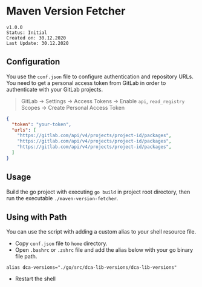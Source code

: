 # Maven Version Fetcher

`v1.0.0`<br>
`Status: Initial`<br>
`Created on: 30.12.2020`<br>
`Last Update: 30.12.2020`<br>

## Configuration

You use the `conf.json` file to configure authentication and repository URLs. You need to get a personal access token from GitLab in order to authenticate with your GitLab projects. 

>GitLab -> Settings -> Access Tokens -> Enable `api`, `read_registry` Scopes -> Create Personal Access Token

```json
{
  "token": "your-token",
  "urls": [
    "https://gitlab.com/api/v4/projects/project-id/packages",
    "https://gitlab.com/api/v4/projects/project-id/packages",
    "https://gitlab.com/api/v4/projects/project-id/packages",
  ]
}
```

## Usage

Build the go project with executing `go build` in project root directory, then run the executable `./maven-version-fetcher`.


## Using with Path

You can use the script with adding a custom alias to your shell resource file. 

- Copy `conf.json` file to `home` directory.
- Open `.bashrc` or `.zshrc` file and add the alias below with your go binary file path.

 ```alias dca-versions="./go/src/dca-lib-versions/dca-lib-versions"```
 
- Restart the shell
